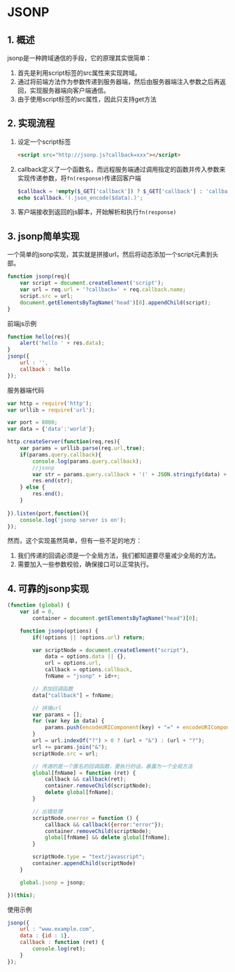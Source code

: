 # JSONP

## 1. 概述

jsonp是一种跨域通信的手段，它的原理其实很简单：

1. 首先是利用script标签的src属性来实现跨域。
2. 通过将前端方法作为参数传递到服务器端，然后由服务器端注入参数之后再返回，实现服务器端向客户端通信。
3. 由于使用script标签的src属性，因此只支持get方法

## 2. 实现流程

1. 设定一个script标签

    ```html
    <script src="http://jsonp.js?callback=xxx"></script>
    ```

2. callback定义了一个函数名，而远程服务端通过调用指定的函数并传入参数来实现传递参数，将`fn(response)`传递回客户端

    ```php
    $callback = !empty($_GET['callback']) ? $_GET['callback'] : 'callback';
    echo $callback.'(.json_encode($data).)';
    ```

3. 客户端接收到返回的js脚本，开始解析和执行`fn(response)`

## 3. jsonp简单实现

一个简单的jsonp实现，其实就是拼接url，然后将动态添加一个script元素到头部。

```javascript
function jsonp(req){
    var script = document.createElement('script');
    var url = req.url + '?callback=' + req.callback.name;
    script.src = url;
    document.getElementsByTagName('head')[0].appendChild(script); 
}
```

前端js示例

```javascript
function hello(res){
    alert('hello ' + res.data);
}
jsonp({
    url : '',
    callback : hello 
});
```

服务器端代码

```javascript
var http = require('http');
var urllib = require('url');

var port = 8080;
var data = {'data':'world'};

http.createServer(function(req,res){
    var params = urllib.parse(req.url,true);
    if(params.query.callback){
        console.log(params.query.callback);
        //jsonp
        var str = params.query.callback + '(' + JSON.stringify(data) + ')';
        res.end(str);
    } else {
        res.end();
    }
    
}).listen(port,function(){
    console.log('jsonp server is on');
});
```

然而，这个实现虽然简单，但有一些不足的地方：

1. 我们传递的回调必须是一个全局方法，我们都知道要尽量减少全局的方法。
2. 需要加入一些参数校验，确保接口可以正常执行。

## 4. 可靠的jsonp实现

```javascript
(function (global) {
    var id = 0,
        container = document.getElementsByTagName("head")[0];

    function jsonp(options) {
        if(!options || !options.url) return;

        var scriptNode = document.createElement("script"),
            data = options.data || {},
            url = options.url,
            callback = options.callback,
            fnName = "jsonp" + id++;

        // 添加回调函数
        data["callback"] = fnName;

        // 拼接url
        var params = [];
        for (var key in data) {
            params.push(encodeURIComponent(key) + "=" + encodeURIComponent(data[key]));
        }
        url = url.indexOf("?") > 0 ? (url + "&") : (url + "?");
        url += params.join("&");
        scriptNode.src = url;

        // 传递的是一个匿名的回调函数，要执行的话，暴露为一个全局方法
        global[fnName] = function (ret) {
            callback && callback(ret);
            container.removeChild(scriptNode);
            delete global[fnName];
        }

        // 出错处理
        scriptNode.onerror = function () {
            callback && callback({error:"error"});
            container.removeChild(scriptNode);
            global[fnName] && delete global[fnName];
        }

        scriptNode.type = "text/javascript";
        container.appendChild(scriptNode)
    }

    global.jsonp = jsonp;

})(this);
```

使用示例

```javascript
jsonp({
    url : "www.example.com",
    data : {id : 1},
    callback : function (ret) {
        console.log(ret);
    }
});
```




